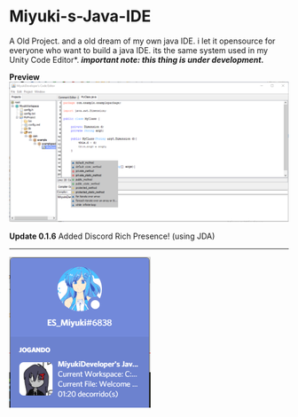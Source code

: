 # Miyuki-s-Java-IDE
A Old Project. and a old dream of my own java IDE. i let it opensource for everyone who want to build a java IDE. its the same system used in my Unity Code Editor*.
***important note: this thing is under development.***

**Preview**
![MiyukiIDE Img](/readme_assets/IDE.PNG)


**Update 0.1.6**
Added Discord Rich Presence! (using JDA)
****
![MiyukiIDE Img](/readme_assets/rpc.PNG)

